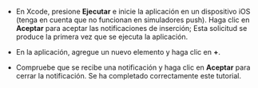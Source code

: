 
* En Xcode, presione **Ejecutar** e inicie la aplicación en un dispositivo iOS (tenga en cuenta que no funcionan en simuladores push). Haga clic en **Aceptar** para aceptar las notificaciones de inserción; Esta solicitud se produce la primera vez que se ejecuta la aplicación.

* En la aplicación, agregue un nuevo elemento y haga clic en **+**.

* Compruebe que se recibe una notificación y haga clic en **Aceptar** para cerrar la notificación. Se ha completado correctamente este tutorial.
